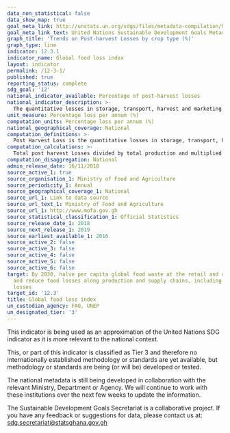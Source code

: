 ```yaml
---
data_non_statistical: false
data_show_map: true
goal_meta_link: http://unstats.un.org/sdgs/files/metadata-compilation/Metadata-Goal-12.pdf
goal_meta_link_text: United Nations Sustainable Development Goals Metadata (pdf 782kB)
graph_title: 'Trends on Post-harvest Losses by crop type (%)'
graph_type: line
indicator: 12.3.1
indicator_name: Global food loss index
layout: indicator
permalink: /12-3-1/
published: true
reporting_status: complete
sdg_goal: '12'
national_indicator_available: Percentage of post-harvest losses 
national_indicator_description: >-
  The quantitative losses in storage, transport, harvest and marketing of agricultural produce (crops, livestock, fisheries) incurred after harvest as a percentage of total production.
unit_measure: Percentage loss per annum (%)
computation_units: Percentage loss per annum (%)
national_geographical_coverage: National
computation_definitions: >-
  Post Harvest Loss is the quantitative losses in storage, transport, harvest and marketing of agricultural produce (crops, livestock, fisheries) incurred after harvest.
computation_calculations: >-
  Total post harvest Losses divided by total production and multiplied by 100
computation_disaggregation: National
admin_release_date: 16/11/2018
source_active_1: true
source_organisation_1: Ministry of Food and Agriculture
source_periodicity_1: Annual 
source_geographical_coverage_1: National
source_url_1: Link to data source
source_url_text_1: Ministry of Food and Agriculture
source_url_1: http://www.mofa.gov.gh
source_statistical_classification_1: Official Statistics
source_release_date_1: 2018
source_next_release_1: 2019
source_earliest_available_1: 2016
source_active_2: false
source_active_3: false
source_active_4: false
source_active_5: false
source_active_6: false
target: By 2030, halve per capita global food waste at the retail and consumer levels
  and reduce food losses along production and supply chains, including post-harvest
  losses
target_id: '12.3'
title: Global food loss index
un_custodian_agency: FAO, UNEP
un_designated_tier: '3'
---
```

This indicator is being used as an approximation of the United Nations SDG indicator as it is more relevant to the national context.

This, or part of this indicator is classified as Tier 3 and therefore no internationally established methodology or standards are yet available, but methodology or standards are being (or will be) developed or tested.

The national metadata is still being developed in collaboration with the relevant Ministry, Department or Agency. We will continue to work with these institutions over the next few weeks to update the information.

The Sustainable Development Goals Secretariat is a collaborative project. If you have any feedback or suggestions for data, please contact us at: sdg.secretariat@statsghana.gov.gh
